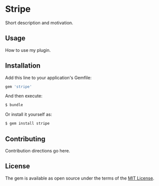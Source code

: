 # Stripe

Short description and motivation.

## Usage

How to use my plugin.

## Installation

Add this line to your application's Gemfile:

```ruby
gem 'stripe'
```

And then execute:

```bash
$ bundle
```

Or install it yourself as:

```bash
$ gem install stripe
```

## Contributing

Contribution directions go here.

## License

The gem is available as open source under the terms of the [MIT License](https://opensource.org/licenses/MIT).
